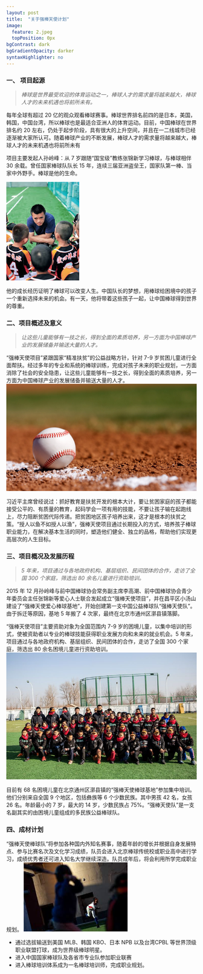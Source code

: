 ```yaml
---
layout: post
title:  "关于强棒天使计划"
image:
  feature: 2.jpeg
  topPosition: 0px
bgContrast: dark
bgGradientOpacity: darker
syntaxHighlighter: no
---
```


### 一、 项目起源
> *棒球是世界最受欢迎的体育运动之一，棒球人才的需求量将越来越大，棒球人才的未来机遇也将前所未有。*

每年全球有超过 20 亿的观众观看棒球赛事。棒球世界排名前四的是日本，美国，韩国，中国台湾，所以棒球也是最适合亚洲人的体育运动。目前，中国棒球在世界排名约 20 左右，仍处于起步阶段，具有很大的上升空间，并且在一二线城市已经逐渐被大家所认可。随着棒球产业的不断发展，棒球人才的需求量将越来越大，棒球人才的未来机遇也将前所未有

项目主要发起人孙岭峰：从 7 岁跟随“国宝级”教练张锦新学习棒球，与棒球相伴 30 余载。曾任国家棒球队队长 15 年，连续三届亚洲盗垒王，国家队第一棒、当家中外野手。棒球是他的生命。

![](https://github.com/Khloe-127/sidujinqu-web/blob/main/assets/images/4.jpg)

他的成长经历证明了棒球可以改变人生。中国队长的梦想，用棒球给困境中的孩子一个重新选择未来的机会。有一天，他将带着这些孩子一起，让中国棒球得到世界的尊重。

### 二、项目概述及意义

>*让这些儿童能够有一技之长，得到全面的素质培养，另一方面为中国棒球产业的发展储备并输送大量的人才。*

“强棒天使项目”紧跟国家“精准扶贫”的公益战略方针，针对 7-9 岁贫困儿童进行全面帮扶。经过多年的专业和系统的棒球训练，完成对孩子未来的职业规划，一方面消除了社会的安全隐患，让这些儿童能够有一技之长，得到全面的素质培养，另一方面为中国棒球产业的发展储备并输送大量的人才。
![](../assets/images/5.jpg)

习近平主席曾经说过：抓好教育是扶贫开发的根本大计，要让贫困家庭的孩子都能接受公平的、有质量的教育，起码学会一项有用的技能，不要让孩子输在起跑线上，尽力阻断贫困代际传递。把贫困地区孩子培养出来，这才是根本的扶贫之策。“授人以鱼不如授人以渔”，强棒天使项目通过长期投入的方式，培养孩子棒球职业能力，在解决基本生活的同时，塑造他们健全、独立的品格，帮助他们实现更高层次的人生目标。

### 三、项目概况及发展历程

>*5 年来，项目通过与各地政府机构、基层组织、民间团体的合作，走访了全国 300 个家庭，筛选出 80 余名儿童进行资助培训。*

2015 年 12 月孙岭峰与前中国棒球协会常务副主席李高潮、前中国棒球协会青少年委员会主任张锦新等爱心人士联合发起成立“强棒天使项目”，并在昌平区小汤山建设了“强棒天使爱心棒球基地”，开始创建第一支中国公益棒球队“强棒天使队”。由于拆迁等原因，基地 5 年搬了 4 次家，最终在北京市通州区漷县镇落脚。

“强棒天使项目”主要资助对象为全国范围内 7-9 岁的困境儿童，以集中培训的形式，使被资助者以专业的棒球技能获得职业发展方向和未来的就业机会。5 年来，项目通过与各地政府机构、基层组织、民间团体的合作，走访了全国 300 个家庭，筛选出 80 余名困境儿童进行资助培训。
![](../assets/images/6.jpg)

目前有 68 名困境儿童在北京通州区漷县镇的“强棒天使棒球基地”参加集中培训。他们分别来自全国 9 个地区，包括彝族等 6 个少数民族。其中男孩 42 名，女孩 26 名。年龄最小的 7 岁，最大的 14 岁，少数民族占 75%。“强棒天使队”是一支名副其实的由困境儿童组成的多民族公益棒球队。

### 四、成材计划

“强棒天使棒球队”将参加各种国内外知名赛事，随着年龄的增长并根据自身发展特点、参与比赛名次及文化学习成绩，队员会进入北京棒球传统校或职业高中进行学习，成绩优秀者还可进入知名大学继续深造。队员成年后，将会利用所学完成职业规划。
![](../assets/images/7.jpg)

* 通过选拔输送到美国 MLB、韩国 KBO、日本 NPB 以及台湾CPBL 等世界顶级职业联盟打球，成为世界级棒球明星。
* 进入中国国家棒球队及各省市专业队参加职业联赛
* 进入棒球培训体系成为一名棒球培训师，完成职业规划。
